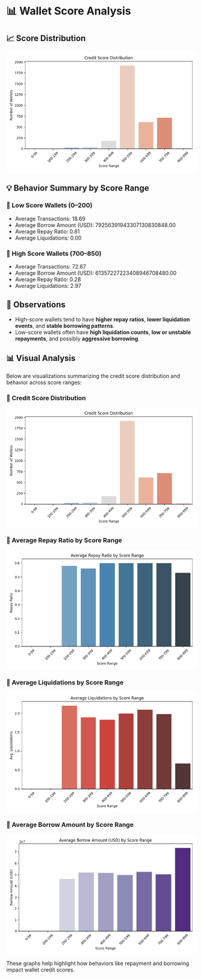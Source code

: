 # 📊 Wallet Score Analysis

## 📈 Score Distribution

![Score Distribution](figures/score_distribution.png)

## 💡 Behavior Summary by Score Range

### 🔻 Low Score Wallets (0–200)
- Average Transactions: 18.69
- Average Borrow Amount (USD): 79256391943307130830848.00
- Average Repay Ratio: 0.81
- Average Liquidations: 0.00

### 🔺 High Score Wallets (700–850)
- Average Transactions: 72.67
- Average Borrow Amount (USD): 61357227223408946708480.00
- Average Repay Ratio: 0.28
- Average Liquidations: 2.97

## 📌 Observations
- High-score wallets tend to have **higher repay ratios**, **lower liquidation events**, and **stable borrowing patterns**.
- Low-score wallets often have **high liquidation counts**, **low or unstable repayments**, and possibly **aggressive borrowing**.


## 📊 Visual Analysis
Below are visualizations summarizing the credit score distribution and behavior across score ranges:

### 🔹 Credit Score Distribution
![Score Distribution](figures/score_distribution.png)

### 🔹 Average Repay Ratio by Score Range
![Repay Ratio](figures/repay_ratio.png)

### 🔹 Average Liquidations by Score Range
![Liquidations](figures/liquidations.png)

### 🔹 Average Borrow Amount by Score Range
![Borrow Amount](figures/borrow_amount.png)

These graphs help highlight how behaviors like repayment and borrowing impact wallet credit scores.
